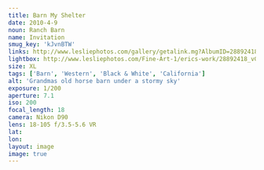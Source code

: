 ```yaml
---
title: Barn My Shelter
date: 2010-4-9
noun: Ranch Barn
name: Invitation
smug_key: 'kJvnBTW'
links: http://www.lesliephotos.com/gallery/getalink.mg?AlbumID=28892418&AlbumKey=vGKDCF&ImageID=2454835772&ImageKey=kJvnBTW&how=forum&Page=1
lightbox: http://www.lesliephotos.com/Fine-Art-1/erics-work/28892418_vGKDCF#!i=2454835772&k=kJvnBTW&lb=1&s=A
size: XL
tags: ['Barn', 'Western', 'Black & White', 'California']
alt: 'Grandmas old horse barn under a stormy sky'
exposure: 1/200
aperture: 7.1
iso: 200
focal_length: 18
camera: Nikon D90
lens: 18-105 f/3.5-5.6 VR
lat: 
lon: 
layout: image
image: true
---
```

